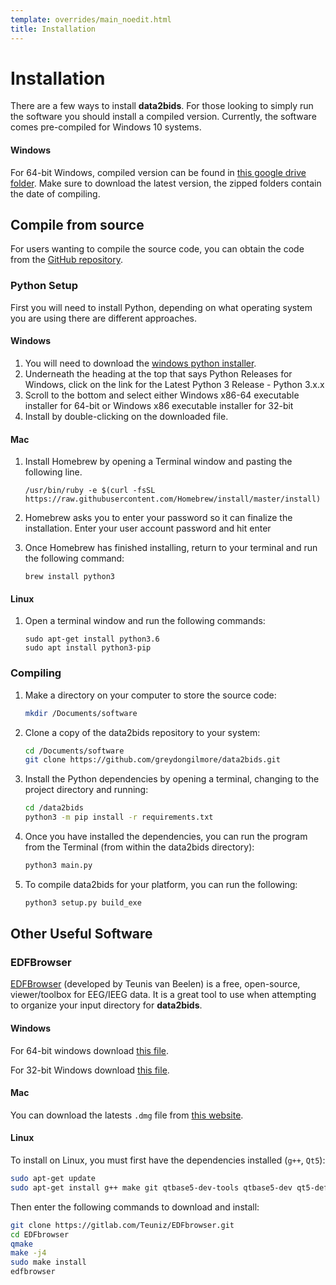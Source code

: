 ```yaml
---
template: overrides/main_noedit.html
title: Installation
---
```


# Installation

There are a few ways to install **data2bids**. For those looking to simply run the software you should install a compiled version. Currently, the software comes pre-compiled for Windows 10 systems.

#### Windows

For 64-bit Windows, compiled version can be found in <a href="https://drive.google.com/drive/folders/1op8Gv6sVWosIL7QQyXsUvNNjR5XXXj0j?usp=sharing" target="_blank">this google drive folder</a>. Make sure to download the latest version, the zipped folders contain the date of compiling.

## Compile from source

For users wanting to compile the source code, you can obtain the code from the <a href="https://github.com/greydongilmore/data2bids" target="_blank">GitHub repository</a>.

### Python Setup

First you will need to install Python, depending on what operating system you are using there are different approaches.

#### Windows

1. You will need to download the <a href="https://www.python.org/downloads/windows/" target="_blank">windows python installer</a>.
2. Underneath the heading at the top that says Python Releases for Windows, click on the link for the Latest Python 3 Release - Python 3.x.x
3. Scroll to the bottom and select either Windows x86-64 executable installer for 64-bit or Windows x86 executable installer for 32-bit
4. Install by double-clicking on the downloaded file.

#### Mac

1. Install Homebrew by opening a Terminal window and pasting the following line. 

    ```console
    /usr/bin/ruby -e $(curl -fsSL https://raw.githubusercontent.com/Homebrew/install/master/install)
    ```

2. Homebrew asks you to enter your password so it can finalize the installation. Enter your user account password and hit enter
3. Once Homebrew has finished installing, return to your terminal and run the following command:

    ```console
    brew install python3
    ```

#### Linux

1. Open a terminal window and run the following commands:

    ```console
    sudo apt-get install python3.6
    sudo apt install python3-pip
    ```

### Compiling

1. Make a directory on your computer to store the source code:

    ```sh
    mkdir /Documents/software
    ```

2. Clone a copy of the data2bids repository to your system:

    ```sh
    cd /Documents/software
    git clone https://github.com/greydongilmore/data2bids.git
    ```

3. Install the Python dependencies by opening a terminal, changing to the project directory and running:

    ```sh
    cd /data2bids
    python3 -m pip install -r requirements.txt
    ```

4. Once you have installed the dependencies, you can run the program from the Terminal (from within the data2bids directory):

    ```sh
    python3 main.py
    ```

5. To compile data2bids for your platform, you can run the following:

    ```sh
    python3 setup.py build_exe
    ```

## Other Useful Software

### EDFBrowser

<a href="https://www.teuniz.net/edfbrowser/" target="_blank">EDFBrowser</a> (developed by Teunis van Beelen) is a free, open-source, viewer/toolbox for EEG/IEEG data. It is a great tool to use when attempting to organize your input directory for **data2bids**.

#### Windows

For 64-bit windows download <a href="https://www.teuniz.net/edfbrowser/setup_edfbrowser_177_64bit.zip" target="_blank">this file</a>.

For 32-bit Windows download <a href="https://www.teuniz.net/edfbrowser/setup_edfbrowser_177_32bit.zip" target="_blank">this file</a>.

#### Mac

You can download the latests `.dmg` file from <a href="https://gitlab.com/whitone/EDFbrowser/-/releases" target="_blank">this website</a>.

#### Linux

To install on Linux, you must first have the dependencies installed (`g++`, `Qt5`):

```sh
sudo apt-get update
sudo apt-get install g++ make git qtbase5-dev-tools qtbase5-dev qt5-default
```

Then enter the following commands to download and install:

```sh
git clone https://gitlab.com/Teuniz/EDFbrowser.git
cd EDFbrowser
qmake
make -j4
sudo make install
edfbrowser
```

<br><br>